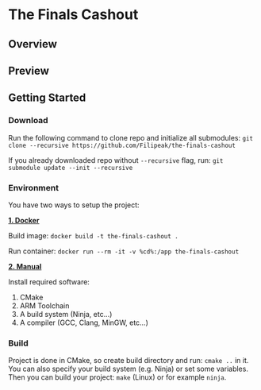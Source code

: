 # The Finals Cashout

## Overview

## Preview

## Getting Started

### Download
Run the following command to clone repo and initialize all submodules: ```git clone --recursive https://github.com/Filipeak/the-finals-cashout```

If you already downloaded repo without ```--recursive``` flag, run: ```git submodule update --init --recursive```

### Environment
You have two ways to setup the project:

<ins>**1. Docker**</ins>

Build image: ```docker build -t the-finals-cashout .```

Run container: ```docker run --rm -it -v %cd%:/app the-finals-cashout```

<ins>**2. Manual**</ins>

Install required software:
1. CMake
2. ARM Toolchain
3. A build system (Ninja, etc...)
4. A compiler (GCC, Clang, MinGW, etc...)

### Build
Project is done in CMake, so create build directory and run: ```cmake ..``` in it. You can also specify your build system (e.g. Ninja) or set some variables. Then you can build your project: ```make``` (Linux) or for example ```ninja```.